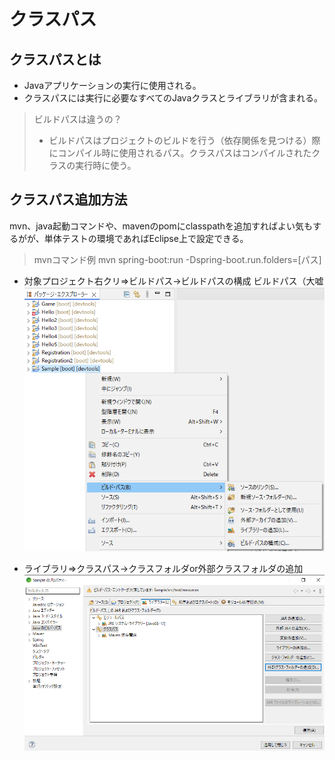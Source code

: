 # クラスパス

## クラスパスとは
- Javaアプリケーションの実行に使用される。
- クラスパスには実行に必要なすべてのJavaクラスとライブラリが含まれる。

> ビルドパスは違うの？
> - ビルドパスはプロジェクトのビルドを行う（依存関係を見つける）際にコンパイル時に使用されるパス。クラスパスはコンパイルされたクラスの実行時に使う。

## クラスパス追加方法
mvn、java起動コマンドや、mavenのpomにclasspathを追加すればよい気もするがが、単体テストの環境であればEclipse上で設定できる。
> mvnコマンド例 mvn spring-boot:run -Dspring-boot.run.folders=[パス]

- 対象プロジェクト右クリ⇒ビルドパス→ビルドパスの構成
ビルドパス（大嘘
![](2024-06-29-12-50-33.png)

- ライブラリ⇒クラスパス→クラスフォルダor外部クラスフォルダの追加
![](2024-06-29-12-52-41.png)